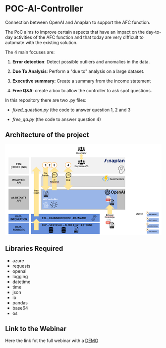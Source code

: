 # POC-AI-Controller
Connection between OpenAI and Anaplan to support the AFC function. 

The PoC aims to improve certain aspects that have an impact on the day-to-day activities of the AFC function and that today are very difficult to automate with the existing solution.

The 4 main focuses are:

1. **Error detection**: Detect possible outliers and anomalies in the data.

2. **Due To Analysis**: Perform a "due to" analysis on a large dataset.

3. **Executive summary**: Create a summary from the income statement

4. **Free Q&A**: create a box to allow the controller to ask spot questions.

In this repository there are two .py files:

- *fixed_question.py* (the code to answer question 1, 2 and 3

- *free_qa.py* (the code to answer question 4)

## Architecture of the project

![Architecture](architecture.png)


## Libraries Required

<ul style="list-style-type: square;">
  <li>azure</li>
  <li>requests</li>
  <li>openai</li>
  <li>logging</li>
  <li>datetime</li>
  <li>time</li>
  <li>json</li>
  <li>io</li>
  <li>pandas</li>
  <li>base64</li>
  <li>os</li>
</ul>

## Link to the Webinar
Here the link fot the full webinar with a [DEMO](https://www.youtube.com/watch?v=PVYbS_iZ-g8&list=PLQ54MGpNOg4BF4Chd7erlprOHiqtnuaGc)
 

